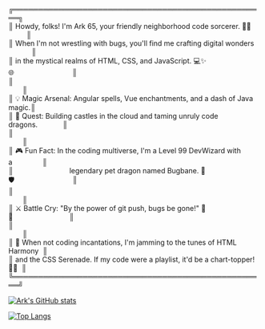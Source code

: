 ╔═══════════════════════════════════════════════════╗  
║ Howdy, folks! I'm Ark 65, your friendly neighborhood code sorcerer. 🔮✨ &emsp;&emsp;&nbsp;&nbsp;║  
║ When I'm not wrestling with bugs, you'll find me crafting digital wonders &emsp;&emsp;&emsp;&nbsp;║  
║ in the mystical realms of HTML, CSS, and JavaScript. 💻✨🌐&emsp;&emsp;&emsp;&emsp;&emsp;&emsp;&emsp;&emsp;&nbsp;║  
║&emsp;&emsp;&emsp;&emsp;&emsp;&emsp;&emsp;&emsp;&emsp;&emsp;&emsp;&emsp;&emsp;&emsp;&emsp;&emsp;&emsp;&emsp;&emsp;&emsp;&emsp;&emsp;&emsp;&emsp;&emsp;&emsp;&emsp;&emsp;&emsp;&emsp;&emsp;&emsp;&emsp;&emsp;&emsp;&emsp;&emsp;║  
║ 💡 Magic Arsenal: Angular spells, Vue enchantments, and a dash of Java magic.║  
║ 🚀 Quest: Building castles in the cloud and taming unruly code dragons.&emsp;&emsp;&emsp;&nbsp;&nbsp;║  
║&emsp;&emsp;&emsp;&emsp;&emsp;&emsp;&emsp;&emsp;&emsp;&emsp;&emsp;&emsp;&emsp;&emsp;&emsp;&emsp;&emsp;&emsp;&emsp;&emsp;&emsp;&emsp;&emsp;&emsp;&emsp;&emsp;&emsp;&emsp;&emsp;&emsp;&emsp;&emsp;&emsp;&emsp;&emsp;&emsp;&emsp;║  
║ 🎮 Fun Fact: In the coding multiverse, I'm a Level 99 DevWizard with a&emsp;&emsp;&emsp;&emsp;&nbsp;║  
║&emsp;&emsp;&emsp;&emsp;&emsp;&emsp;&emsp;&emsp;legendary pet dragon named Bugbane. 🐉🛡️&emsp;&emsp;&emsp;&emsp;&emsp;&emsp;&emsp;&emsp;&nbsp;║  
║&emsp;&emsp;&emsp;&emsp;&emsp;&emsp;&emsp;&emsp;&emsp;&emsp;&emsp;&emsp;&emsp;&emsp;&emsp;&emsp;&emsp;&emsp;&emsp;&emsp;&emsp;&emsp;&emsp;&emsp;&emsp;&emsp;&emsp;&emsp;&emsp;&emsp;&emsp;&emsp;&emsp;&emsp;&emsp;&emsp;&emsp;║  
║ ⚔️ Battle Cry: "By the power of git push, bugs be gone!" 🤖💥&emsp;&emsp;&emsp;&emsp;&emsp;&emsp;&emsp;&emsp;║  
║&emsp;&emsp;&emsp;&emsp;&emsp;&emsp;&emsp;&emsp;&emsp;&emsp;&emsp;&emsp;&emsp;&emsp;&emsp;&emsp;&emsp;&emsp;&emsp;&emsp;&emsp;&emsp;&emsp;&emsp;&emsp;&emsp;&emsp;&emsp;&emsp;&emsp;&emsp;&emsp;&emsp;&emsp;&emsp;&emsp;&emsp;║  
║ 🎸 When not coding incantations, I'm jamming to the tunes of HTML Harmony &nbsp;║  
║    and the CSS Serenade. If my code were a playlist, it'd be a chart-topper!  🌈✨ &nbsp;║  
╚═══════════════════════════════════════════════════╝

[![Ark's GitHub stats](https://github-readme-stats.vercel.app/api?username=ark-65&show_icons=true&theme=nightowl&count_private=true)](https://github.com/ark-65)

[![Top Langs](https://github-readme-stats.vercel.app/api/top-langs/?username=ark-65&theme=nightowl&hide=html,starlark,css,scss)](https://github.com/ark-65)

